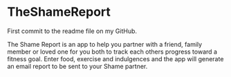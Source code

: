 # TheShameReport
First commit to the readme file on my GitHub. 

The Shame Report is an app to help you partner with a friend, family member or loved one for you both to track each others progress toward a fitness goal. Enter food, exercise and indulgences and the app will generate an email report to be sent to your Shame partner.
